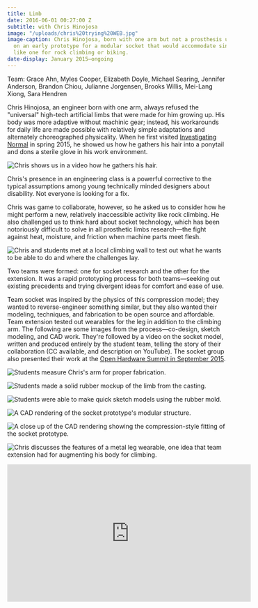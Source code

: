 ```yaml
---
title: Limb
date: 2016-06-01 00:27:00 Z
subtitle: with Chris Hinojosa
image: "/uploads/chris%20trying%20WEB.jpg"
image-caption: Chris Hinojosa, born with one arm but not a prosthesis user, tries
  on an early prototype for a modular socket that would accommodate single use extensions,
  like one for rock climbing or biking.
date-display: January 2015—ongoing
---
```


Team: Grace Ahn, Myles Cooper, Elizabeth Doyle, Michael Searing, Jennifer Anderson, Brandon Chiou, Julianne Jorgensen, Brooks Willis, Mei-Lang Xiong, Sara Hendren

Chris Hinojosa, an engineer born with one arm, always refused the "universal" high-tech artificial limbs that were made for him growing up. His body was more adaptive without machinic gear; instead, his workarounds for daily life are made possible with relatively simple adaptations and alternately choreographed physicality. When he first visited [Investigating Normal](http://adaptationabilitygroup.siteleaf.net/courses/investigating-normal/) in spring 2015, he showed us how he gathers his hair into a ponytail and dons a sterile glove in his work environment.

![Chris shows us in a video how he gathers his hair.](/uploads/chris%20ponytail%20still%20jpg.jpg)

Chris's presence in an engineering class is a powerful corrective to the typical assumptions among young technically minded designers about disability. Not everyone is looking for a fix.

Chris was game to collaborate, however, so he asked us to consider how he might perform a new, relatively inaccessible activity like rock climbing. He also challenged us to think hard about socket technology, which has been notoriously difficult to solve in all prosthetic limbs research—the fight against heat, moisture, and friction when machine parts meet flesh.

![Chris and students met at a local climbing wall to test out what he wants to be able to do and where the challenges lay.](/uploads/chris%20climbing%20WEB.jpg)

Two teams were formed: one for socket research and the other for the extension. It was a rapid prototyping process for both teams—seeking out existing precedents and trying divergent ideas for comfort and ease of use.

Team socket was inspired by the physics of this compression model; they wanted to reverse-engineer something similar, but they also wanted their modeling, techniques, and fabrication to be open source and affordable. Team extension tested out wearables for the leg in addition to the climbing arm. The following are some images from the process—co-design, sketch modeling, and CAD work. They're followed by a video on the socket model, written and produced entirely by the student team, telling the story of their collaboration (CC available, and description on YouTube). The socket group also presented their work at the [Open Hardware Summit in September 2015](http://2015.oshwa.org/program/).

![Students measure Chris's arm for proper fabrication.](/uploads/socket_measuring_jpg.jpg)

![Students made a solid rubber mockup of the limb from the casting.](/uploads/Socket%20Team%20Documentation%20(3).jpg)

![Students were able to make quick sketch models using the rubber mold.](/uploads/socket_prototype_jpg.jpg)

![A CAD rendering of the socket prototype's modular structure.](/uploads/socket%20bigcup2.jpg)

![A close up of the CAD rendering showing the compression-style fitting of the socket prototype.](/uploads/socket%20bigcup1.jpg)

![Chris discusses the features of a metal leg wearable, one idea that team extension had for augmenting his body for climbing.](/uploads/chris%20leg%20WEB-0e1f22.jpg)


<iframe width="560" height="315" src="https://www.youtube.com/embed/hOEHUjIAuZM" frameborder="0" allowfullscreen></iframe>
